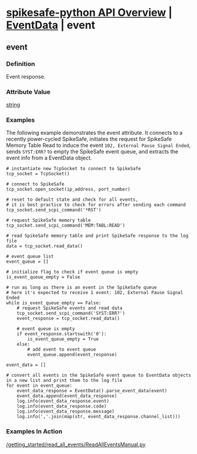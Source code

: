 # [spikesafe-python API Overview](/spikesafe_python_lib_docs/README.md) | [EventData](/spikesafe_python_lib_docs/EventData/README.md) | event

## event

### Definition
Event response.

### Attribute Value
[string](https://docs.python.org/3/library/string.html)  

### Examples
The following example demonstrates the event attribute. It connects to a recently power-cycled SpikeSafe, initiates the request for SpikeSafe Memory Table Read to induce the event `102, External Pause Signal Ended`, sends `SYST:ERR?` to empty the SpikeSafe event queue, and extracts the event info from a EventData object.
```
# instantiate new TcpSocket to connect to SpikeSafe
tcp_socket = TcpSocket()

# connect to SpikeSafe                        
tcp_socket.open_socket(ip_address, port_number)  

# reset to default state and check for all events,
# it is best practice to check for errors after sending each command      
tcp_socket.send_scpi_command('*RST') 

# request SpikeSafe memory table
tcp_socket.send_scpi_command('MEM:TABL:READ')

# read SpikeSafe memory table and print SpikeSafe response to the log file
data = tcp_socket.read_data()   

# event queue list
event_queue = []

# initialize flag to check if event queue is empty 
is_event_queue_empty = False                                                                                                                      

# run as long as there is an event in the SpikeSafe queue
# here it's expected to receive 1 event: 102, External Pause Signal Ended
while is_event_queue_empty == False:
    # request SpikeSafe events and read data 
    tcp_socket.send_scpi_command('SYST:ERR?')                                        
    event_response = tcp_socket.read_data()

    # event queue is empty
    if event_response.startswith('0'):
        is_event_queue_empty = True
    else:
        # add event to event queue
        event_queue.append(event_response)

event_data = []

# convert all events in the SpikeSafe event queue to EventData objects in a new list and print them to the log file
for event in event_queue:
    event_data_response = EventData().parse_event_data(event)
    event_data.append(event_data_response)
    log.info(event_data_response.event)
    log.info(event_data_response.code)
    log.info(event_data_response.message)
    log.info(','.join(map(str, event_data_response.channel_list)))
```

### Examples In Action
[/getting_started/read_all_events/ReadAllEventsManual.py](/getting_started/read_all_events/ReadAllEventsManual.py)
